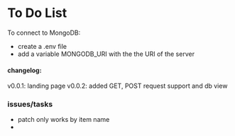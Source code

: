 # To Do List

To connect to MongoDB:
- create a .env file
- add a variable MONGODB_URI with the the URI of the server

#### changelog:
v0.0.1: landing page
v0.0.2: added GET, POST request support and db view

### issues/tasks
- patch only works by item name
- 